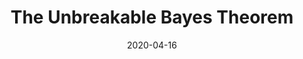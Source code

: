 ---
title: 'The Unbreakable Bayes Theorem'
date: 2020-04-16
permalink: /posts/2020/03/blog-post-4/
tags:
  - probability
  - probability mass function
---